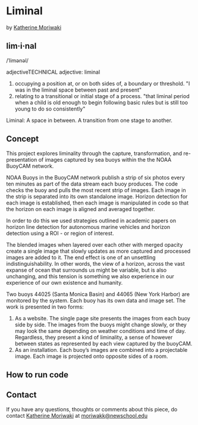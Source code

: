 # Liminal
by [Katherine Moriwaki](https://kakirine.com/)

## lim·i·nal
/ˈlimənəl/

adjectiveTECHNICAL
adjective: liminal
1. occupying a position at, or on both sides of, a boundary or threshold. "I was in the liminal space between past and present"
2. relating to a transitional or initial stage of a process.
"that liminal period when a child is old enough to begin following basic rules but is still too young to do so consistently"

Liminal: A space in between. A transition from one stage to another. 


## Concept
This project explores liminality through the capture, transformation, and re-presentation of images captured by sea buoys within the the NOAA BuoyCAM network.

NOAA Buoys in the BuoyCAM network publish a strip of six photos every ten minutes as part of the data stream each buoy produces. The code checks the buoy and pulls the most recent strip of images. Each image in the strip is separated into its own standalone image. Horizon detection for each image is established, then each image is manipulated in code so that the horizon on each image is aligned and averaged together. 

In order to do this we used strategies outlined in academic papers on horizon line detection for autonomous marine vehicles and horizon detection using a ROI - or region of interest. 

The blended images when layered over each other with merged opacity create a single image that slowly updates as more captured and processed images are added to it. The end effect is one of an unsettling indistinguishability. In other words, the view of a horizon, across the vast expanse of ocean that surrounds us might be variable, but is also unchanging, and this tension is something we also experience in our experience of our own existence and humanity. 

Two buoys 44025 (Santa Monica Basin) and 44065 (New York Harbor) are monitored by the system. Each buoy has its own data and image set. The work is presented in two forms: 
1. As a website. The single page site presents the images from each buoy side by side. The images from the buoys might change slowly, or they may look the same depending on weather conditions and time of day. Regardless, they present a kind of liminality, a sense of however between states as represented by each view captured by the buoyCAM.
2. As an installation. Each buoy’s images are combined into a projectable image. Each image is projected onto opposite sides of a room. 


## How to run code



## Contact 
If you have any questions, thoughts or comments about this piece, do contact [Katherine Moriwaki](https://kakirine.com/) at moriwakk@newschool.edu
